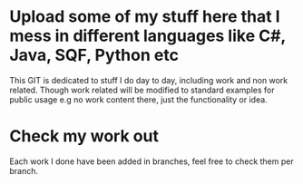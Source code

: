 # Upload some of my stuff here that I mess in different languages like C#, Java, SQF, Python etc
This GIT is dedicated to stuff I do day to day, including work and non work related. 
Though work related will be modified to standard examples for public usage e.g no work content there, just the functionality or idea. 


# Check my work out
Each work I done have been added in branches, feel free to check them per branch. 
